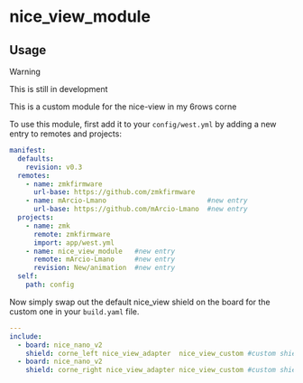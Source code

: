 # nice_view_module
## Usage
> [!WARNING]
> This is still in development

This is a custom module for the nice-view in my 6rows corne

To use this module, first add it to your `config/west.yml` by adding a new entry to remotes and projects:

```yml
manifest:
  defaults:
    revision: v0.3
  remotes:
    - name: zmkfirmware
      url-base: https://github.com/zmkfirmware
    - name: mArcio-Lmano                         #new entry
      url-base: https://github.com/mArcio-Lmano  #new entry
  projects:
    - name: zmk
      remote: zmkfirmware
      import: app/west.yml
    - name: nice_view_module   #new entry
      remote: mArcio-Lmano     #new entry
      revision: New/animation  #new entry
  self:
    path: config
```

Now simply swap out the default nice_view shield on the board for the custom one in your `build.yaml` file.

```yml
---
include:
  - board: nice_nano_v2
    shield: corne_left nice_view_adapter  nice_view_custom #custom shield
  - board: nice_nano_v2
    shield: corne_right nice_view_adapter nice_view_custom #custom shield
```
